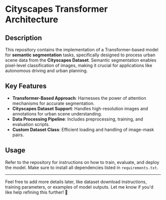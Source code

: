 # Cityscapes Transformer Architecture

## Description
This repository contains the implementation of a Transformer-based model for **semantic segmentation** tasks, specifically designed to process urban scene data
from the **Cityscapes Dataset**. Semantic segmentation enables pixel-level classification of images, making it crucial for applications like autonomous driving 
and urban planning.

## Key Features
- **Transformer-Based Approach**: Harnesses the power of attention mechanisms for accurate segmentation.
- **Cityscapes Dataset Support**: Handles high-resolution images and annotations for urban scene understanding.
- **Data Processing Pipeline**: Includes preprocessing, training, and evaluation scripts.
- **Custom Dataset Class**: Efficient loading and handling of image-mask pairs.

## Usage
Refer to the repository for instructions on how to train, evaluate, and deploy the model. Make sure to install all dependencies listed in `requirements.txt`.

---

Feel free to add more details later, like dataset download instructions, training parameters, or examples of model outputs. Let me know if you'd like help refining
this further! 🚀

